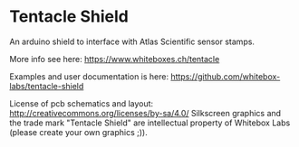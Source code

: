Tentacle Shield
================

An arduino shield to interface with Atlas Scientific sensor stamps. 

More info see here: https://www.whiteboxes.ch/tentacle

Examples and user documentation is here: https://github.com/whitebox-labs/tentacle-shield

License of pcb schematics and layout: http://creativecommons.org/licenses/by-sa/4.0/
Silkscreen graphics and the trade mark "Tentacle Shield" are intellectual property of Whitebox Labs (please create your own graphics ;)).
